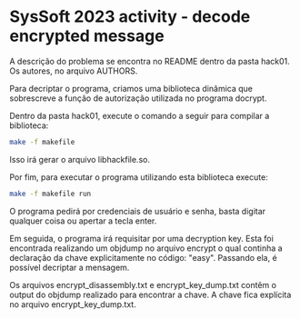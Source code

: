 
 SysSoft 2023 activity - decode encrypted message
 ==============================

A descrição do problema se encontra no README dentro da pasta hack01. Os autores, no arquivo AUTHORS.

Para decriptar o programa, criamos uma biblioteca dinâmica que sobrescreve a função de autorização utilizada no programa docrypt.

Dentro da pasta hack01, execute o comando a seguir para compilar a biblioteca:

```bash
make -f makefile
```

Isso irá gerar o arquivo libhackfile.so.

Por fim, para executar o programa utilizando esta biblioteca execute:

```bash
make -f makefile run
```

O programa pedirá por credenciais de usuário e senha, basta digitar qualquer coisa ou apertar a tecla enter.

Em seguida, o programa irá requisitar por uma decryption key. Esta foi encontrada realizando um objdump no arquivo encrypt o qual continha a declaração da chave explicitamente no código: "easy". Passando ela, é possível decriptar a mensagem.

Os arquivos encrypt_disassembly.txt e encrypt_key_dump.txt contêm o output do objdump realizado para encontrar a chave. A chave fica explícita no arquivo encrypt_key_dump.txt.
